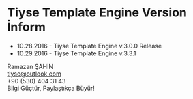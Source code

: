 # Tiyse Template Engine Version İnform
<ul>
  <li>10.28.2016 - Tiyse Template Engine v.3.0.0 Release</li>
  <li>10.29.2016 - Tiyse Template Engine v.3.3.1</li>
</ul>

Ramazan ŞAHİN<br />
tiyse@outlook.com<br />
+90 (530) 404 31 43<br />
Bilgi Güçtür, Paylaştıkça Büyür!
